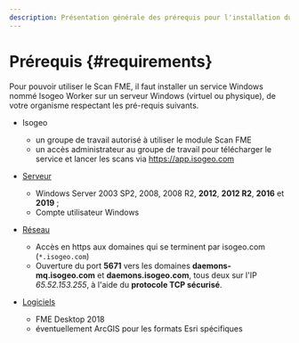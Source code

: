 ```yaml
---
description: Présentation générale des prérequis pour l'installation du Scan FME Isogeo
---
```


# Prérequis {#requirements}

Pour pouvoir utiliser le Scan FME, il faut installer un service Windows nommé Isogeo Worker sur un serveur Windows (virtuel ou physique), de votre organisme respectant les pré-requis suivants.

* Isogeo
  * un groupe de travail autorisé à utiliser le module Scan FME
  * un accès administrateur au groupe de travail pour télécharger le service et lancer les scans via <https://app.isogeo.com>

* [Serveur](installation/server.md)
  * Windows Server 2003 SP2, 2008, 2008 R2, **2012**, **2012 R2**, **2016** et **2019** ;
  * Compte utilisateur Windows

* [Réseau](installation/network.md)
  * Accès en https aux domaines qui se terminent par isogeo.com (`*.isogeo.com`)
  * Ouverture du port **5671** vers les domaines **daemons-mq.isogeo.com** et **daemons.isogeo.com**, tous deux sur l&apos;IP *65.52.153.255*, à l&apos;aide du **protocole TCP sécurisé**.

* [Logiciels](installation/softwares.md)  
  * FME Desktop 2018
  * éventuellement ArcGIS pour les formats Esri spécifiques
